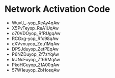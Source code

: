 # Network Activation Code
* WuvU_-yop_ReAy4qAw
* X5PvTeyop_ReA1UqAw
* o70VDOyop_RfRUgqAw
* RCGxg-yop_Rfc98qAw
* cXVvnuyop_Zeu1MqAw
* DPSJduyop_ZetPEqAw
* P6NZDuyop_Zf7zYqAw
* kUNcFuyop_Zf6RMqAw
* PkoHCuyop_ZfA00qAw
* 57W1euyop_ZbHosqAw